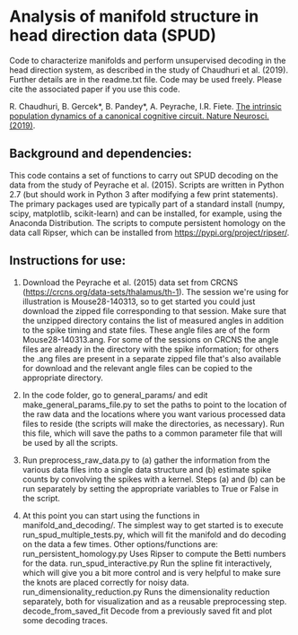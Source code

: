 # Analysis of manifold structure in head direction data (SPUD)

Code to characterize manifolds and perform unsupervised decoding in the head direction system, as described in the study of Chaudhuri et al. (2019).
Further details are in the readme.txt file. Code may be used freely. Please cite the associated paper if you use this code.


R. Chaudhuri, B. Gercek*, B. Pandey*, A. Peyrache, I.R. Fiete. [The intrinsic population dynamics of a canonical cognitive circuit. Nature Neurosci. (2019)](https://www.nature.com/articles/s41593-019-0460-x).


## Background and dependencies:

This code contains a set of functions to carry out SPUD decoding on the data from the study of Peyrache et al. (2015). Scripts are written in Python 2.7 (but should work in Python 3 after modifying a few print statements). The primary packages used are typically part of a standard install (numpy, scipy, matplotlib, scikit-learn) and can be installed, for example, using the Anaconda Distribution. The scripts to compute persistent homology on the data call Ripser, which can be installed from https://pypi.org/project/ripser/.

## Instructions for use:

1) Download the Peyrache et al. (2015) data set from CRCNS (https://crcns.org/data-sets/thalamus/th-1). The session we're using for illustration is Mouse28-140313, so to get started you could just download the zipped file corresponding to that session. Make sure that the unzipped directory contains the list of measured angles in addition to the spike timing and state files. These angle files are of the form Mouse28-140313.ang. For some of the sessions on CRCNS the angle files are already in the directory with the spike information; for others the .ang files are present in a separate zipped file that's also available for download and the relevant angle files can be copied to the appropriate directory.

2) In the code folder, go to general_params/ and edit make_general_params_file.py to set the paths to point to the location of the raw data and the locations where you want various processed data files to reside (the scripts will make the directories, as necessary). Run this file, which will save the paths to a common parameter file that will be used by all the scripts.

3) Run preprocess_raw_data.py to (a) gather the information from the various data files into a single data structure and (b) estimate spike counts by convolving the spikes with a kernel. Steps (a) and (b) can be run separately by setting the appropriate variables to True or False in the script.

4) At this point you can start using the functions in manifold_and_decoding/. The simplest way to get started is to execute run_spud_multiple_tests.py, which will fit the manifold and do decoding on the data a few times. 
Other options/functions are:
run_persistent_homology.py Uses Ripser to compute the Betti numbers for the data.
run_spud_interactive.py Run the spline fit interactively, which will give you a bit more control and is very helpful to make sure the knots are placed correctly for noisy data. 
run_dimensionality_reduction.py Runs the dimensionality reduction separately, both for visualization and as a reusable preprocessing step.
decode_from_saved_fit Decode from a previously saved fit and plot some decoding traces.

